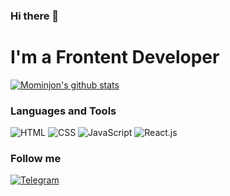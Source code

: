 ### Hi there 👋

<!--
**Mominjon/Mominjon** is a ✨ _special_ ✨ repository because its `README.md` (this file) appears on your GitHub profile.

Here are some ideas to get you started:

- 🔭 I’m currently working on ...
- 🌱 I’m currently learning ...
- 👯 I’m looking to collaborate on ...
- 🤔 I’m looking for help with ...
- 💬 Ask me about ...
- 📫 How to reach me: ...
- 😄 Pronouns: ...
- ⚡ Fun fact: ...
-->
# I'm a Frontent Developer
[![Mominjon's github stats ](https://github-readme-stats.vercel.app/api?username=Mominjon&show_icons=true&theme=dark)](https://github.com/anuraghazra/github-readme-stats)


### Languages and Tools

![HTML](https://img.shields.io/badge/HTML-090909?style=for-the-badge&logo=HTML5&logoColor=E34F26) ![CSS](https://img.shields.io/badge/CSS-090909?style=for-the-badge&logo=CSS3&logoColor=1572B6) ![JavaScript](https://img.shields.io/badge/JavaScript-090909?style=for-the-badge&logo=JavaScript&logoColor=F7DF1E) ![React.js](https://img.shields.io/badge/React-090909?style=for-the-badge&logo=React&logoColor=61DAFB) 

### Follow me
 
[![Telegram](https://img.shields.io/badge/Telegram-090909?style=for-the-badge&logo=Telegram&logoColor=#1DA1F2)](https://t.me/Mominjondevloper)